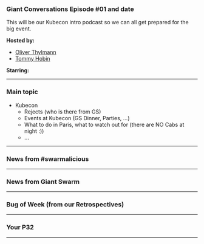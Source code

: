 
### Giant Conversations Episode #01 and date 

This will be our Kubecon intro podcast so we can all get prepared for the big event.


**Hosted by:** 

* [Oliver Thylmann](https://twitter.com/othylmann)
* [Tommy Hobin](https://twitter.com/tommyhobin)

**Starring:** 

------------------------------------------------------------------------------------------------------------------------------
### Main topic

* Kubecon
  * Rejects (who is there from GS)
  * Events at Kubecon (GS Dinner, Parties, ...)
  * What to do in Paris, what to watch out for (there are NO Cabs at night :))
  * ... 

------------------------------------------------------------------------------------------------------------------------------

### News from #swarmalicious

------------------------------------------------------------------------------------------------------------------------------

### News from Giant Swarm

------------------------------------------------------------------------------------------------------------------------------


### Bug of Week (from our Retrospectives)

------------------------------------------------------------------------------------------------------------------------------

### Your P32

------------------------------------------------------------------------------------------------------------------------------



